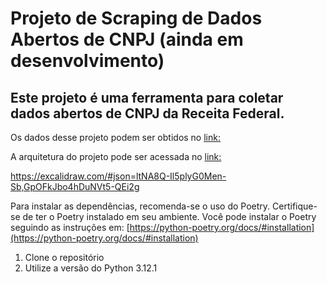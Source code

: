 # Projeto de Scraping de Dados Abertos de CNPJ (ainda em desenvolvimento)

## Este projeto é uma ferramenta para coletar dados abertos de CNPJ da Receita Federal.

Os dados desse projeto podem ser obtidos no [link:](https://dados.gov.br/dados/conjuntos-dados/cadastro-nacional-da-pessoa-juridica---cnpj)

A arquitetura do projeto pode ser acessada no [link:](https://excalidraw.com/#json=vaA1YGaoo5ksmcj3eSPqk,JaIYlaQ2pAcbvZrB5Q-TjA)



https://excalidraw.com/#json=ltNA8Q-Il5plyG0Men-Sb,GpOFkJbo4hDuNVt5-QEi2g



Para instalar as dependências, recomenda-se o uso do Poetry. Certifique-se de ter o Poetry instalado em seu ambiente. Você pode instalar o Poetry seguindo as instruções em: [https://python-poetry.org/docs/#installation](https://python-poetry.org/docs/#installation)

1. Clone o repositório
2. Utilize a versão do Python 3.12.1



